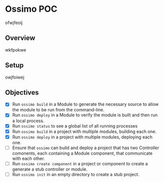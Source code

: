 # Ossimo POC
ofwjfeoij

## Overview
wkfpokwe

## Setup
owjfoiwej

## Objectives
 - [x] Run `ossimo build` in a Module to generate the necessary source to allow the module to be run from the command-line.
 - [x] Run `ossimo deploy` in a Module to verify the module is built and then run a local process.
 - [x] Run `ossimo status` to see a global list of all running processes
 - [x] Run `ossimo build` in a project with multiple modules, building each one.
 - [x] Run `ossimo deploy` in a project with multiple modules, deploying each one.
 - [ ] Ensure that `ossimo` can build and deploy a project that has two Controller comonents, each containing a Module component, that communicate with each other.
 - [ ] Run `ossimo create component` in a project or component to create a generate a stub controller or module.
 - [ ] Run `ossimo init` in an empty directory to create a stub project.
